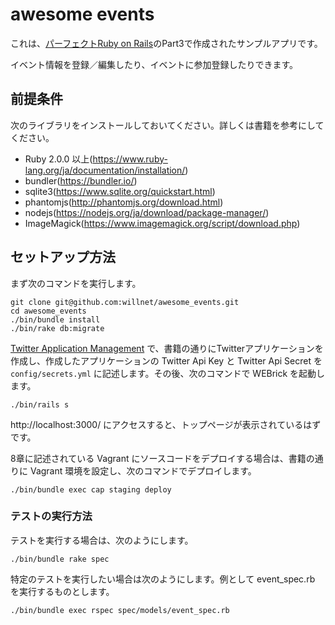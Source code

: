 # awesome events

これは、[パーフェクトRuby on Rails](http://gihyo.jp/book/2014/978-4-7741-6516-5)のPart3で作成されたサンプルアプリです。

イベント情報を登録／編集したり、イベントに参加登録したりできます。

## 前提条件

次のライブラリをインストールしておいてください。詳しくは書籍を参考にしてください。

* Ruby 2.0.0 以上(https://www.ruby-lang.org/ja/documentation/installation/)
* bundler(https://bundler.io/)
* sqlite3(https://www.sqlite.org/quickstart.html)
* phantomjs(http://phantomjs.org/download.html)
* nodejs(https://nodejs.org/ja/download/package-manager/)
* ImageMagick(https://www.imagemagick.org/script/download.php)


## セットアップ方法

まず次のコマンドを実行します。

```
git clone git@github.com:willnet/awesome_events.git
cd awesome_events
./bin/bundle install
./bin/rake db:migrate
```

[Twitter Application Management](https://apps.twitter.com/) で、書籍の通りにTwitterアプリケーションを作成し、作成したアプリケーションの Twitter Api Key と Twitter Api Secret を `config/secrets.yml` に記述します。その後、次のコマンドで WEBrick を起動します。

```
./bin/rails s
```

http://localhost:3000/ にアクセスすると、トップページが表示されているはずです。

8章に記述されている Vagrant にソースコードをデプロイする場合は、書籍の通りに Vagrant 環境を設定し、次のコマンドでデプロイします。

```
./bin/bundle exec cap staging deploy
```

### テストの実行方法

テストを実行する場合は、次のようにします。

```
./bin/bundle rake spec
```

特定のテストを実行したい場合は次のようにします。例として event_spec.rb を実行するものとします。

```
./bin/bundle exec rspec spec/models/event_spec.rb
```
